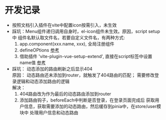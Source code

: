# 开发记录
- 按照文档引入插件在vite中配置icon按需引入，未生效
- 踩坑：Menu组件递归调用自身时，el-icon组件未生效。原因，script setup中 组件名默认取文件名，若要自定义文件名，有两种方式:
  1. app.component(xxx.name, xxx), 全局注册组件
  2. defineOPtions [参考](https://cn.vuejs.org/api/sfc-script-setup.html#defineoptions)
  3. 借助插件 'vite-plugin-vue-setup-extend', 直接在script标签中设置name值 [参考](https://github.com/chenxch/unplugin-vue-setup-extend-plus)
- 踩坑： 动态添加的路由刷新之后显示404  
  原因： 动态路由还未添加到router，就触发了404路由的匹配； 需要修改登录逻辑和动态添加路由的逻辑  
  解决：
    1. 404路由改为作为最后的动态路由添加到router
    2. 添加路由钩子，beforeEach中判断是否登录，在登录页面完成后 获取用户信息，获取需要添加的动态路由，然后缓存到pinia中，在store/user模块中 处理用户信息和动态路由